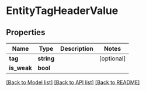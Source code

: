 # EntityTagHeaderValue

## Properties
Name | Type | Description | Notes
------------ | ------------- | ------------- | -------------
**tag** | **string** |  | [optional] 
**is_weak** | **bool** |  | 

[[Back to Model list]](../README.md#documentation-for-models) [[Back to API list]](../README.md#documentation-for-api-endpoints) [[Back to README]](../README.md)


